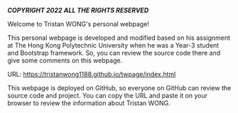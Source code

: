 ***COPYRIGHT 2022***
***ALL THE RIGHTS RESERVED***

Welcome to Tristan WONG's personal webpage!

This personal webpage is developed and modified based on his assignment at The Hong Kong Polytechnic University when he was a Year-3 student and Bootstrap framework. So, you can review the source code there and give some comments on this webpage.

URL: https://tristanwong1188.github.io/twpage/index.html

This webpage is deployed on GitHub, so everyone on GitHub can review the source code and project. You can copy the URL and paste it on your browser to review the information about Tristan WONG.
